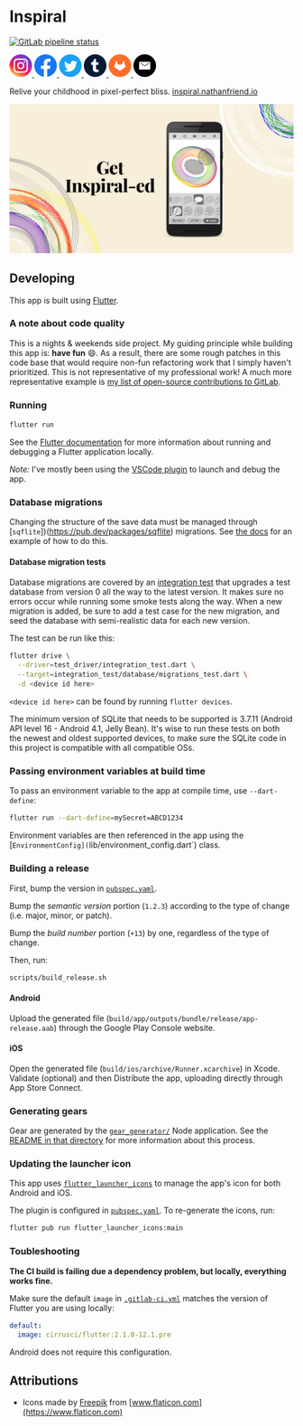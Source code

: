# Inspiral

<a href="https://gitlab.com/nfriend/inspiral/pipelines/latest" target="_blank"><img src="https://gitlab.com/nfriend/inspiral/badges/main/pipeline.svg" alt="GitLab pipeline status"></a>

<a href="https://www.instagram.com/inspiral.nathanfriend.io/">
  <img src="./website/public/images/social-icons/instagram.svg" alt="Instagram logo" width="40">
</a>
<a href="https://www.facebook.com/inspiral.nathanfriend.io">
  <img src="./website/public/images/social-icons/facebook.svg" alt="Facebook logo" width="40">
</a>
<a href="https://twitter.com/inspiral_app">
  <img src="./website/public/images/social-icons/twitter.svg" alt="Twitter logo" width="40">
</a>
<a href="https://inspiral-app.tumblr.com/">
  <img src="./website/public/images/social-icons/tumblr.svg" alt="Tumblr logo" width="40">
</a>
<a href="https://gitlab.com/nfriend/inspiral">
  <img src="./website/public/images/social-icons/gitlab.svg" alt="GitLab logo" width="40">
</a>
<a href="mailto:nathanfriend.io">
  <img src="./website/public/images/social-icons/email.svg" alt="Email logo" width="40">
</a>

<br>

Relive your childhood in pixel-perfect bliss.
[inspiral.nathanfriend.io](https://inspiral.nathanfriend.io)

<img alt="A screenshot of Inspiral" src="website/public/images/og-image-short.jpg" />

## Developing

This app is built using [Flutter](https://flutter.dev/).

### A note about code quality

This is a nights & weekends side project. My guiding principle while building
this app is: **have fun** :smile:. As a result, there are some rough patches in
this code base that would require non-fun refactoring work that I simply haven't
prioritized. This is not representative of my professional work! A much more
representative example is [my list of open-source contributions to
GitLab](https://gitlab.com/gitlab-org/gitlab/-/merge_requests?scope=all&utf8=%E2%9C%93&state=merged&author_username=nfriend).

### Running

```sh
flutter run
```

See the [Flutter
documentation](https://flutter.dev/docs/development/tools/devtools/cli) for more
information about running and debugging a Flutter application locally.

_Note:_ I've mostly been using the [VSCode
plugin](https://flutter.dev/docs/development/tools/devtools/vscode) to launch
and debug the app.

### Database migrations

Changing the structure of the save data must be managed through
[`sqflite`])(https://pub.dev/packages/sqflite) migrations. See [the
docs](https://github.com/tekartik/sqflite/blob/master/sqflite/doc/migration_example.md)
for an example of how to do this.

#### Database migration tests

Database migrations are covered by an [integration
test](integration_test/database/migrations_test.dart) that upgrades a test
database from version 0 all the way to the latest version. It makes sure no
errors occur while running some smoke tests along the way. When a new migration
is added, be sure to add a test case for the new migration, and seed the
database with semi-realistic data for each new version.

The test can be run like this:

```sh
flutter drive \
  --driver=test_driver/integration_test.dart \
  --target=integration_test/database/migrations_test.dart \
  -d <device id here>
```

`<device id here>` can be found by running `flutter devices`.

The minimum version of SQLite that needs to be supported is 3.7.11 (Android API
level 16 - Android 4.1, Jelly Bean). It's wise to run these tests on both the
newest and oldest supported devices, to make sure the SQLite code in this
project is compatible with all compatible OSs.

### Passing environment variables at build time

To pass an environment variable to the app at compile time, use `--dart-define`:

```sh
flutter run --dart-define=mySecret=ABCD1234
```

Environment variables are then referenced in the app using the
[`EnvironmentConfig](`lib/environment_config.dart`) class.

### Building a release

First, bump the version in [`pubspec.yaml`](pubspec.yaml).

Bump the _semantic version_ portion (`1.2.3`) according to the type of change
(i.e. major, minor, or patch).

Bump the _build number_ portion (`+13`) by one, regardless of the type of
change.

Then, run:

```sh
scripts/build_release.sh
```

#### Android

Upload the generated file (`build/app/outputs/bundle/release/app-release.aab`)
through the Google Play Console website.

#### iOS

Open the generated file (`build/ios/archive/Runner.xcarchive`) in Xcode.
Validate (optional) and then Distribute the app, uploading directly through App
Store Connect.

### Generating gears

Gear are generated by the [`gear_generator/`](gear_generator/src/index.ts) Node
application. See the [README in that directory](gear_generator/README.md) for
more information about this process.

### Updating the launcher icon

This app uses
[`flutter_launcher_icons`](https://pub.dev/packages/flutter_launcher_icons) to
manage the app's icon for both Android and iOS.

The plugin is configured in [`pubspec.yaml`](pubspec.yaml). To re-generate the
icons, run:

```sh
flutter pub run flutter_launcher_icons:main
```

### Toubleshooting

**The CI build is failing due a dependency problem, but locally, everything
works fine.**

Make sure the default `image` in [`.gitlab-ci.yml`](.gitlab-ci.yml) matches the
version of Flutter you are using locally:

```yml
default:
  image: cirrusci/flutter:2.1.0-12.1.pre
```

Android does not require this configuration.

## Attributions

- Icons made by [Freepik](https://www.freepik.com) from
  [www.flaticon.com](https://www.flaticon.com)
